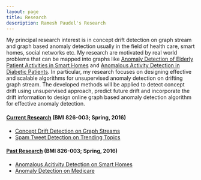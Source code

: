 ```yaml
---
layout: page
title: Research
description: Ramesh Paudel's Research
---
```



My principal research interest is in concept drift detection on graph stream and graph based anomaly detection usually in the field of health care, smart homes, social networks etc. My research are motivated by real world problems that can be mapped into graphs like [Anomaly Detection of Elderly Patient Activities in Smart Homes](https://csce.ucmss.com/cr/books/2018/LFS/CSREA2018/ICD8019.pdf) and [Anomalous Activity Detection in Diabetic Patients](https://aaai.org/ocs/index.php/FLAIRS/FLAIRS17/paper/view/15455/14978). In particular, my research focuses on designing effective and scalable algorithms for unsupervised anomaly detection on drifting graph stream. The developed methods will be applied to detect concept drift using unsupervised approach, predict future drift and incorporate the drift information to design online graph based anomaly detection algorithm for effective anomaly detection. 


#### [Current Research](http://kbroman.org/Tools4RR) (BMI 826-003; Spring, 2016)

- [Concept Drift Detection on Graph Streams](/pages/graphstream.md)
- [Spam Tweet Detection on Trending Topics](/pages/spamtweet.md)


#### [Past Research](http://kbroman.org/Tools4RR) (BMI 826-003; Spring, 2016)

- [Anomalous Acitivity Detection on Smart Homes](http://kbroman.org/Tools4RR/pages/schedule.html)
- [Anomaly Detection on Medicare](http://kbroman.org/Tools4RR/pages/resources.html)
